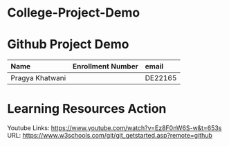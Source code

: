 # College-Project-Demo

# Github Project Demo

| Name   | Enrollment Number |  email|
| :------   |:------------------- |:-------|
|Pragya Khatwani| | DE22165| |22bcs155@ietdavv.edu.in|

# Learning Resources Action
Youtube Links: https://www.youtube.com/watch?v=Ez8F0nW6S-w&t=653s
URL: https://www.w3schools.com/git/git_getstarted.asp?remote=github
